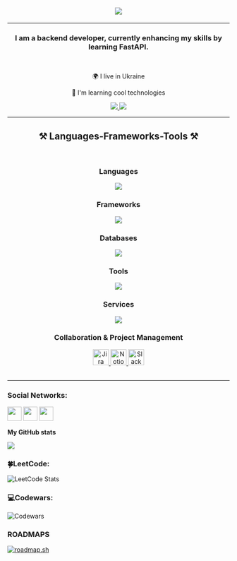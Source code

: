 <h1 align="center">
    <img src="https://readme-typing-svg.herokuapp.com/?font=Righteous&size=35&center=true&vCenter=true&width=500&height=70&duration=4000&lines=Hi+There!+👋;+I'm+Arhip!;" />
</h1>

-------------
<h3 align="center">I am a backend developer, currently enhancing my skills by learning FastAPI.</h3>

<br/>

<div align="center">
 
🌍 I live in Ukraine

🧠  I'm learning cool technologies

</div>

<div align="center"> 
  <a href="mailto:arhipdolya6995@gmail.com">
    <img src="https://img.shields.io/badge/Gmail-333333?style=for-the-badge&logo=gmail&logoColor=red" />
  </a>
  <a href="https://www.linkedin.com/in/arhip-dolya-4523bb217/" target="_blank">
    <img src="https://img.shields.io/badge/LinkedIn-0077B5?style=for-the-badge&logo=linkedin&logoColor=white" target="_blank" />
  </a>
</div>

<hr/>

<h2 align="center">⚒️ Languages-Frameworks-Tools ⚒️</h2>
<br/>

<div align="center">
    <h3>Languages</h3>
    <img src="https://skillicons.dev/icons?i=python,javascript,typescript" /><br>
    <h3>Frameworks</h3>
    <img src="https://skillicons.dev/icons?i=django,drf,fastapi,flask,react,uvicorn,gunicorn" /><br>
    <h3>Databases</h3>
    <img src="https://skillicons.dev/icons?i=postgresql,mysql,sqlite,mongodb,redis" /><br>
    <h3>Tools</h3>
    <img src="https://skillicons.dev/icons?i=docker,git,github,tailwind,linux,nginx,caddy" /><br>
    <h3>Services</h3>
    <img src="https://skillicons.dev/icons?i=rabbitmq,celery,cloudflare" /><br>
    <h3>Collaboration & Project Management</h3>
    <a href="https://www.atlassian.com/software/jira" target="_blank" rel="noreferrer">
        <img src="https://upload.wikimedia.org/wikipedia/en/8/8c/Jira_%28Software%29_logo.svg" width="36" height="36" alt="Jira" />
    </a>
    <a href="https://www.notion.so/" target="_blank" rel="noreferrer">
        <img src="https://upload.wikimedia.org/wikipedia/commons/e/e9/Notion-logo.svg" width="36" height="36" alt="Notion" />
    </a>
    <a href="https://slack.com/" target="_blank" rel="noreferrer">
        <img src="https://upload.wikimedia.org/wikipedia/commons/7/76/Slack_Icon.png" width="36" height="36" alt="Slack" />
    </a><br>
</div>

<br/>
<hr/>

### Social Networks:

<p align="left"> <a href="https://discord.com/users/ArhipKokocan" target="_blank" rel="noreferrer"><img src="https://raw.githubusercontent.com/danielcranney/readme-generator/main/public/icons/socials/discord.svg" width="32" height="32" /></a> <a href="https://www.github.com/ArhipDolya" target="_blank" rel="noreferrer"><img src="https://raw.githubusercontent.com/danielcranney/readme-generator/main/public/icons/socials/github.svg" width="32" height="32" /></a> <a href="https://www.linkedin.com/in/arhip-dolya-4523bb217/" target="_blank" rel="noreferrer"><img src="https://raw.githubusercontent.com/danielcranney/readme-generator/main/public/icons/socials/linkedin.svg" width="32" height="32" /></a></p>

<b>My GitHub stats</b>

<a href="http://www.github.com/ArhipDolya"><img src="https://github-readme-streak-stats.herokuapp.com/?user=ArhipDolya&stroke=ffffff&background=1c1917&ring=0891b2&fire=0891b2&currStreakNum=ffffff&currStreakLabel=0891b2&sideNums=ffffff&sideLabels=ffffff&dates=ffffff&hide_border=true" /></a>

### 🍀LeetCode:


![LeetCode Stats](https://leetcard.jacoblin.cool/ArhipKokocan?theme=forest&font=Original%20Surfer&ext=activity)



### 💻Codewars:


![Codewars](https://github.r2v.ch/codewars?user=ArhipKokocan&stroke=COLOR)


### ROADMAPS
[![roadmap.sh](https://api.roadmap.sh/v1-badge/tall/6482e00887dba4077123bc84?variant=dark)](https://roadmap.sh)
